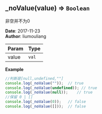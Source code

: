 ## \_noValue(value) ⇒ <code>Boolean</code>
<p>非空并不为0</p>

**Date**: 2017-11-23  
**Author**: liumouliang  

| Param | Type |
| --- | --- |
| value | <code>val</code> | 

**Example**  
```javascript
//判断是[null,undefined,""]
console.log(_noValue(""));	// true
console.log(_noValue(undefined)); // true
console.log(_noValue(null));	// true
//保留 0 | []
console.log(_noValue(0));	// false
console.log(_noValue([]));	// false
```
